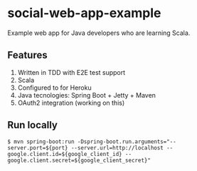 # social-web-app-example
Example web app for Java developers who are learning Scala. 

## Features

1. Written in TDD with E2E test support
2. Scala
3. Configured to for Heroku
4. Java tecnologies: Spring Boot + Jetty + Maven
5. OAuth2 integration (working on this)

## Run locally
```$bash
$ mvn spring-boot:run -Dspring-boot.run.arguments="--server.port=${port} --server.url=http://localhost --google.client.id=${google_client_id} --google.client.secret=${google_client_secret}" 
```
